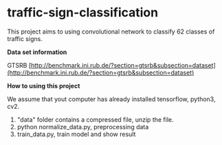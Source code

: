 # traffic-sign-classification
This project aims to using convolutional network to classify 62 classes of traffic signs.

**Data set information**

GTSRB [http://benchmark.ini.rub.de/?section=gtsrb&subsection=dataset](http://benchmark.ini.rub.de/?section=gtsrb&subsection=dataset)

**How to using this project**

We assume that yout computer has already installed tensorflow, python3, cv2.

1. "data" folder contains a compressed file, unzip the file.
2. python normalize_data.py, preprocessing data
3. train_data.py, train model and show result
